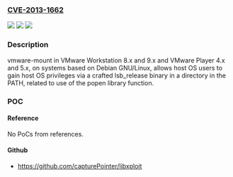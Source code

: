 ### [CVE-2013-1662](https://cve.mitre.org/cgi-bin/cvename.cgi?name=CVE-2013-1662)
![](https://img.shields.io/static/v1?label=Product&message=n%2Fa&color=blue)
![](https://img.shields.io/static/v1?label=Version&message=n%2Fa&color=blue)
![](https://img.shields.io/static/v1?label=Vulnerability&message=n%2Fa&color=brighgreen)

### Description

vmware-mount in VMware Workstation 8.x and 9.x and VMware Player 4.x and 5.x, on systems based on Debian GNU/Linux, allows host OS users to gain host OS privileges via a crafted lsb_release binary in a directory in the PATH, related to use of the popen library function.

### POC

#### Reference
No PoCs from references.

#### Github
- https://github.com/capturePointer/libxploit

